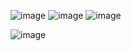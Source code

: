 ![image](https://user-images.githubusercontent.com/57319180/179960406-b4bfbffd-29b9-484a-901d-7510cde87ab1.png)
![image](https://user-images.githubusercontent.com/57319180/179960452-dcdd4fba-1dd4-4ed9-92e5-edeeab095366.png)
![image](https://user-images.githubusercontent.com/57319180/179960482-f01fcf1e-692c-4955-9d22-e010b8ac6fff.png)

![image](https://user-images.githubusercontent.com/57319180/179960576-c8ec99ac-cd7b-4f86-b674-c875291c3f19.png)
